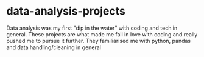 # data-analysis-projects
Data analysis was my first "dip in the water" with coding and tech in general. These projects are what made me fall in love with coding and really pushed me to pursue it further. They familiarised me with python, pandas and data handling/cleaning in general
